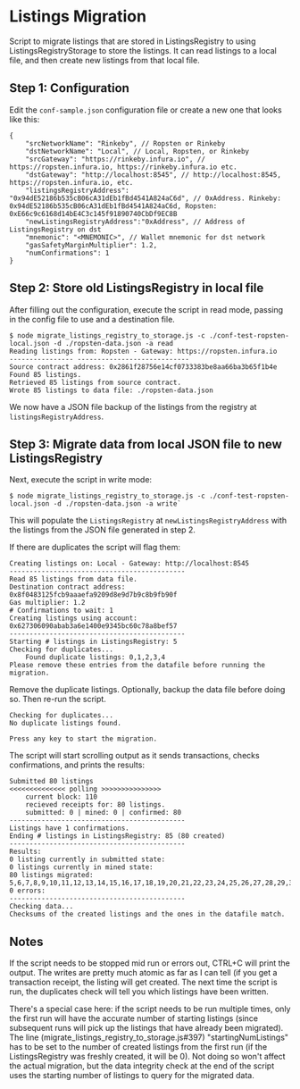 # Listings Migration

Script to migrate listings that are stored in ListingsRegistry to using ListingsRegistryStorage to store the listings. It can read listings to a local file, and then create new listings from that local file.

## Step 1: Configuration

Edit the `conf-sample.json` configuration file or create a new one that looks like this:

```
{
	"srcNetworkName": "Rinkeby", // Ropsten or Rinkeby
	"dstNetworkName": "Local", // Local, Ropsten, or Rinkeby
	"srcGateway": "https://rinkeby.infura.io", // https://ropsten.infura.io, https://rinkeby.infura.io etc.
	"dstGateway": "http://localhost:8545", // http://localhost:8545, https://ropsten.infura.io, etc.
	"listingsRegistryAddress": "0x94dE52186b535cB06cA31dEb1fBd4541A824aC6d", // 0xAddress. Rinkeby: 0x94dE52186b535cB06cA31dEb1fBd4541A824aC6d, Ropsten: 0xE66c9c6168d14bE4C3c145f91890740CbDf9EC8B
	"newListingsRegistryAddress":"0xAddress", // Address of ListingsRegistry on dst
	"mnemonic": "<MNEMONIC>", // Wallet mnemonic for dst network
	"gasSafetyMarginMultiplier": 1.2,
	"numConfirmations": 1
}
```

## Step 2: Store old ListingsRegistry in local file

After filling out the configuration, execute the script in read mode, passing in the config file to use and a destination file.

```
$ node migrate_listings_registry_to_storage.js -c ./conf-test-ropsten-local.json -d ./ropsten-data.json -a read
Reading listings from: Ropsten - Gateway: https://ropsten.infura.io
---------------- ----------------------------
Source contract address: 0x2861f28756e14cf0733383be8aa66ba3b65f1b4e
Found 85 listings.
Retrieved 85 listings from source contract.
Wrote 85 listings to data file: ./ropsten-data.json
```

We now have a JSON file backup of the listings from the registry at `listingsRegistryAddress`.

## Step 3: Migrate data from local JSON file to new ListingsRegistry

Next, execute the script in write mode:
```
$ node migrate_listings_registry_to_storage.js -c ./conf-test-ropsten-local.json -d ./ropsten-data.json -a write`
```

This will populate the `ListingsRegistry` at `newListingsRegistryAddress` with the listings from the JSON file generated in step 2.

If there are duplicates the script will flag them:

```
Creating listings on: Local - Gateway: http://localhost:8545
--------------------------------------------
Read 85 listings from data file.
Destination contract address: 0x8f0483125fcb9aaaefa9209d8e9d7b9c8b9fb90f
Gas multiplier: 1.2
# Confirmations to wait: 1
Creating listings using account: 0x627306090abab3a6e1400e9345bc60c78a8bef57
--------------------------------------------
Starting # listings in ListingsRegistry: 5
Checking for duplicates...
    Found duplicate listings: 0,1,2,3,4
Please remove these entries from the datafile before running the migration.
```

Remove the duplicate listings. Optionally, backup the data file before doing so. Then re-run the script.

```
Checking for duplicates...
No duplicate listings found.

Press any key to start the migration.
```

The script will start scrolling output as it sends transactions, checks confirmations, and prints the results:

```
Submitted 80 listings
<<<<<<<<<<<<<< polling >>>>>>>>>>>>>>>
    current block: 110
    recieved receipts for: 80 listings.
    submitted: 0 | mined: 0 | confirmed: 80
--------------------------------------------
Listings have 1 confirmations.
Ending # listings in ListingsRegistry: 85 (80 created)
--------------------------------------------
Results:
0 listing currently in submitted state:
0 listings currently in mined state:
80 listings migrated: 5,6,7,8,9,10,11,12,13,14,15,16,17,18,19,20,21,22,23,24,25,26,27,28,29,30,31,32,33,34,35,36,37,38,39,40,41,42,43,44,45,46,47,48,49,50,51,52,53,54,55,56,57,58,59,60,61,62,63,64,65,66,67,68,69,70,71,72,73,74,75,76,77,78,79,80,81,82,83,84
0 errors:
--------------------------------------------
Checking data...
Checksums of the created listings and the ones in the datafile match.
```

## Notes

If the script needs to be stopped mid run or errors out, CTRL+C will print the output. The writes are pretty much atomic as far as I can tell (if you get a transaction receipt, the listing will get created. The next time the script is run, the duplicates check will tell you which listings have been written.

There's a special case here: if the script needs to be run multiple times, only the first run will have the accurate number of starting listings (since subsequent runs will pick up the listings that have already been migrated). The line (migrate_listings_registry_to_storage.js#397) "startingNumListings" has to be set to the number of created listings from the first run (if the ListingsRegistry was freshly created, it will be 0). Not doing so won't affect the actual migration, but the data integrity check at the end of the script uses the starting number of listings to query for the migrated data.
